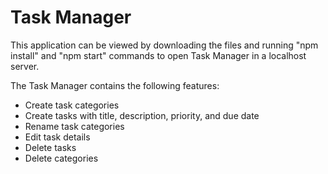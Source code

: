 # Task Manager
This application can be viewed by downloading the files and running "npm install" and "npm start" commands to open Task Manager in a localhost server.

The Task Manager contains the following features:
  - Create task categories
  - Create tasks with title, description, priority, and due date
  - Rename task categories
  - Edit task details
  - Delete tasks
  - Delete categories
